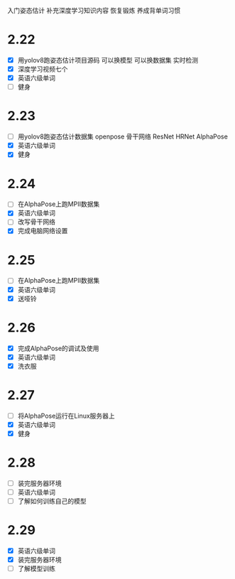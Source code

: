入门姿态估计
补充深度学习知识内容
恢复锻炼
养成背单词习惯
# 2.22
- [x] 用yolov8跑姿态估计项目源码  可以换模型  可以换数据集 实时检测
- [x] 深度学习视频七个
- [x] 英语六级单词
- [ ] 健身

# 2.23
- [ ] 用yolov8跑姿态估计数据集 openpose  骨干网络  ResNet HRNet AlphaPose
- [x] 英语六级单词
- [x] 健身

# 2.24
- [ ] 在AlphaPose上跑MPII数据集
- [x] 英语六级单词
- [ ] 改写骨干网络
- [x] 完成电脑网络设置

# 2.25
- [ ] 在AlphaPose上跑MPII数据集
- [x] 英语六级单词
- [x] 送哑铃

# 2.26
- [x] 完成AlphaPose的调试及使用
- [x] 英语六级单词
- [x] 洗衣服

# 2.27
- [ ] 将AlphaPose运行在Linux服务器上
- [x] 英语六级单词
- [x] 健身

# 2.28
- [ ] 装完服务器环境
- [ ] 英语六级单词
- [ ] 了解如何训练自己的模型

# 2.29 
- [x] 英语六级单词
- [x] 装完服务器环境
- [ ] 了解模型训练